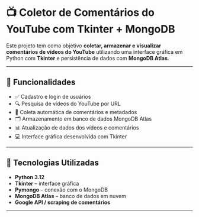 # 📺 Coletor de Comentários do YouTube com Tkinter + MongoDB

Este projeto tem como objetivo **coletar, armazenar e visualizar comentários de vídeos do YouTube** utilizando uma interface gráfica em Python com **Tkinter** e persistência de dados com **MongoDB Atlas**.

---

## 🚀 Funcionalidades

- ✅ Cadastro e login de usuários
- 🔍 Pesquisa de vídeos do YouTube por URL 
- 💬 Coleta automática de comentários e metadados
- 🗂 Armazenamento em banco de dados MongoDB Atlas
- 📊 Atualização de dados dos vídeos e comentários
- 💻 Interface gráfica desenvolvida com Tkinter

---

## 🧰 Tecnologias Utilizadas

- **Python 3.12**
- **Tkinter** – interface gráfica
- **Pymongo** – conexão com o MongoDB
- **MongoDB Atlas** – banco de dados em nuvem
- **Google API / scraping de comentários**

---

